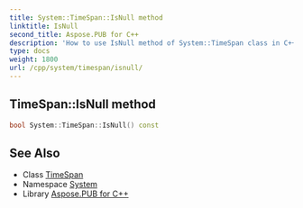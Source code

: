 ```yaml
---
title: System::TimeSpan::IsNull method
linktitle: IsNull
second_title: Aspose.PUB for C++
description: 'How to use IsNull method of System::TimeSpan class in C++.'
type: docs
weight: 1800
url: /cpp/system/timespan/isnull/
---
```

## TimeSpan::IsNull method




```cpp
bool System::TimeSpan::IsNull() const
```

## See Also

* Class [TimeSpan](../)
* Namespace [System](../../)
* Library [Aspose.PUB for C++](../../../)
